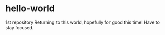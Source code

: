 # hello-world
1st repository
Returning to this world, hopefully for good this time!
Have to stay focused.
